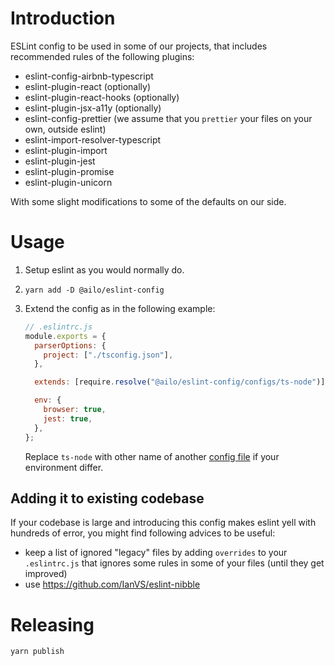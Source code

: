 # Introduction

ESLint config to be used in some of our projects, that includes recommended rules of the following plugins:

- eslint-config-airbnb-typescript
- eslint-plugin-react (optionally)
- eslint-plugin-react-hooks (optionally)
- eslint-plugin-jsx-a11y (optionally)
- eslint-config-prettier (we assume that you `prettier` your files on your own, outside eslint)
- eslint-import-resolver-typescript
- eslint-plugin-import
- eslint-plugin-jest
- eslint-plugin-promise
- eslint-plugin-unicorn

With some slight modifications to some of the defaults on our side.

# Usage

1. Setup eslint as you would normally do.

2. `yarn add -D @ailo/eslint-config`

3. Extend the config as in the following example:

   ```js
   // .eslintrc.js
   module.exports = {
     parserOptions: {
       project: ["./tsconfig.json"],
     },

     extends: [require.resolve("@ailo/eslint-config/configs/ts-node")],

     env: {
       browser: true,
       jest: true,
     },
   };
   ```

   Replace `ts-node` with other name of another [config file](https://github.com/ailohq/ailo-eslint-config/tree/master/configs) if your environment differ.

## Adding it to existing codebase

If your codebase is large and introducing this config makes eslint yell with hundreds of error, you might find following advices to be useful:

- keep a list of ignored "legacy" files by adding `overrides` to your `.eslintrc.js` that ignores some rules in some of your files (until they get improved)
- use https://github.com/IanVS/eslint-nibble

# Releasing

```sh
yarn publish
```
